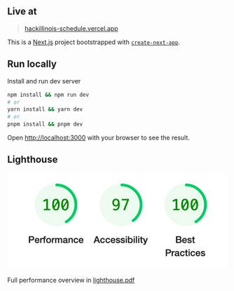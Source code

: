 ## Live at

> [hackillinois-schedule.vercel.app](https://hackillinois-schedule.vercel.app/)

This is a [Next.js](https://nextjs.org/) project bootstrapped with [`create-next-app`](https://github.com/vercel/next.js/tree/canary/packages/create-next-app).

## Run locally

Install and run dev server

```bash
npm install && npm run dev
# or
yarn install && yarn dev
# or
pnpm install && pnpm dev
```

Open [http://localhost:3000](http://localhost:3000) with your browser to see the result.

## Lighthouse

![ligthouse screenshot](lighthouse-ss.png "100 97 100")

Full performance overview in [lighthouse.pdf](https://github.com/Jish2/hackillinois24-web/blob/main/lighthouse.pdf)
